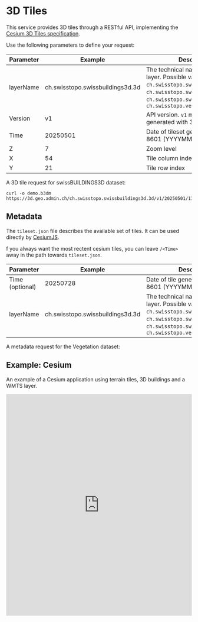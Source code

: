 # 3D Tiles

This service provides 3D tiles through a RESTful API, implementing the [Cesium 3D Tiles specification](https://github.com/CesiumGS/3d-tiles).

<ApiCodeBlock url="https://3d.geo.admin.ch/<LayerName>/<Version>/<Time>/<Z>/<X>/<Y>.b3dm" method="GET" />

Use the following parameters to define your request:

| Parameter | Example                          | Description                                                                                                                                                                             |
| --------- | -------------------------------- | --------------------------------------------------------------------------------------------------------------------------------------------------------------------------------------- |
| layerName | ch.swisstopo.swissbuildings3d.3d | The technical name of the 3D layer. Possible values are: `ch.swisstopo.swissbuildings3d.3d`, `ch.swisstopo.swisstlm3d.3d`, `ch.swisstopo.swissnames3d.3d`, `ch.swisstopo.vegetation.3d` |
| Version   | v1                               | API version. `v1` means tiles generated with 3D Tiles                                                                                                                                   |
| Time      | 20250501                         | Date of tileset generation in ISO-8601 (YYYYMMDD)                                                                                                                                 |
| Z         | 7                                | Zoom level                                                                                                                                                                              |
| X         | 54                               | Tile column index                                                                                                                                                                       |
| Y         | 21                               | Tile row index                                                                                                                                                                          |

A 3D tile request for swissBUILDINGS3D dataset:

```http
curl -o demo.b3dm https://3d.geo.admin.ch/ch.swisstopo.swissbuildings3d.3d/v1/20250501/11/799/503.b3dm
```

## Metadata

The `tileset.json` file describes the available set of tiles.
It can be used directly by [CesiumJS](https://github.com/CesiumGS/cesium).

<ApiCodeBlock url="https://3d.geo.admin.ch/<LayerName>/<Version>/<Time>/tileset.json" method="GET" />

f you always want the most rectent cesium tiles, you can leave `/<Time>` away in the path towards `tileset.json`.

| Parameter       | Example                          | Description                                                                                                                                                                             |
| --------------- | -------------------------------- | --------------------------------------------------------------------------------------------------------------------------------------------------------------------------------------- |
| Time (optional) | 20250728                         | Date of tile generation in ISO-8601 (YYYYMMDD).                                                                                                                                                  |
| layerName       | ch.swisstopo.swissbuildings3d.3d | The technical name of the 3D layer. Possible values are: `ch.swisstopo.swissbuildings3d.3d`, `ch.swisstopo.swisstlm3d.3d`, `ch.swisstopo.swissnames3d.3d`, `ch.swisstopo.vegetation.3d` |

A metadata request for the Vegetation dataset:

<ExampleCodeBlock
request="curl https://3d.geo.admin.ch/ch.swisstopo.vegetation.3d/v1/tileset.json"
example='{
  "asset": {
    "version": "1.0",
    "extras": {
      "ion": {
        "georeferenced": true,
        "movable": false
      }
    }
  },
  "geometricError": 54.7213621044866,
  "root": {
    "boundingVolume": {
      "region": [
        0.10395173048091878, 0.799669540091651, 0.18307746929258154,
        0.83441919811829, -10003.500000067055, 2799.070391970873
      ]
    },
    "geometricError": 54.7213621044866,
    "refine": "ADD",
    "children": [...]
  }
}'
/>

## Example: Cesium

An example of a Cesium application using terrain tiles, 3D buildings and a WMTS layer.

<iframe height="600" style="width: 100%;" scrolling="no" src="https://codepen.io/geoadmin/embed/NPGLwVO?default-tab=js%2Cresult&editable=true&zoom=0.5" frameborder="no" loading="lazy" allowtransparency="true" allowfullscreen="true">
</iframe>
